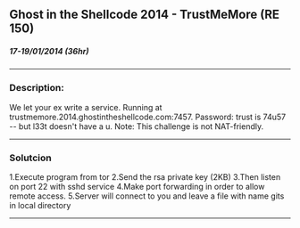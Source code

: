 ## Ghost in the Shellcode 2014 - TrustMeMore (RE 150)
##### 17-19/01/2014 (36hr)
___

### Description: 

We let your ex write a service. Running at trustmemore.2014.ghostintheshellcode.com:7457. 
Password: trust is 74u57 -- but l33t doesn't have a u. Note: This challenge is not NAT-friendly.

___
### Solutcion

1.Execute program from tor
2.Send the rsa private key (2KB)
3.Then listen on port 22 with sshd service
4.Make port forwarding in order to allow remote access.
5.Server will connect to you and leave a file with name gits in local directory

___